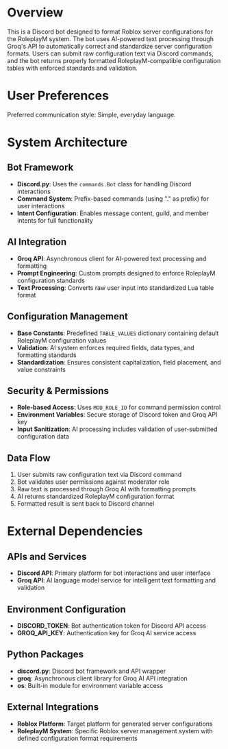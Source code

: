 # Overview

This is a Discord bot designed to format Roblox server configurations for the RoleplayM system. The bot uses AI-powered text processing through Groq's API to automatically correct and standardize server configuration formats. Users can submit raw configuration text via Discord commands, and the bot returns properly formatted RoleplayM-compatible configuration tables with enforced standards and validation.

# User Preferences

Preferred communication style: Simple, everyday language.

# System Architecture

## Bot Framework
- **Discord.py**: Uses the `commands.Bot` class for handling Discord interactions
- **Command System**: Prefix-based commands (using "." as prefix) for user interactions
- **Intent Configuration**: Enables message content, guild, and member intents for full functionality

## AI Integration
- **Groq API**: Asynchronous client for AI-powered text processing and formatting
- **Prompt Engineering**: Custom prompts designed to enforce RoleplayM configuration standards
- **Text Processing**: Converts raw user input into standardized Lua table format

## Configuration Management
- **Base Constants**: Predefined `TABLE_VALUES` dictionary containing default RoleplayM configuration values
- **Validation**: AI system enforces required fields, data types, and formatting standards
- **Standardization**: Ensures consistent capitalization, field placement, and value constraints

## Security & Permissions
- **Role-based Access**: Uses `MOD_ROLE_ID` for command permission control
- **Environment Variables**: Secure storage of Discord token and Groq API key
- **Input Sanitization**: AI processing includes validation of user-submitted configuration data

## Data Flow
1. User submits raw configuration text via Discord command
2. Bot validates user permissions against moderator role
3. Raw text is processed through Groq AI with formatting prompts
4. AI returns standardized RoleplayM configuration format
5. Formatted result is sent back to Discord channel

# External Dependencies

## APIs and Services
- **Discord API**: Primary platform for bot interactions and user interface
- **Groq API**: AI language model service for intelligent text formatting and validation

## Environment Configuration
- **DISCORD_TOKEN**: Bot authentication token for Discord API access
- **GROQ_API_KEY**: Authentication key for Groq AI service access

## Python Packages
- **discord.py**: Discord bot framework and API wrapper
- **groq**: Asynchronous client library for Groq AI API integration
- **os**: Built-in module for environment variable access

## External Integrations
- **Roblox Platform**: Target platform for generated server configurations
- **RoleplayM System**: Specific Roblox server management system with defined configuration format requirements